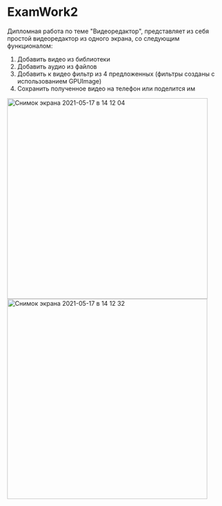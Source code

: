 # ExamWork2
Дипломная работа по теме "Видеоредактор", представляет из себя простой видеоредактор из одного экрана, со следующим функционалом:
1. Добавить видео из библиотеки
2. Добавить аудио из файлов
3. Добавить к видео фильтр из 4 предложенных (фильтры созданы с использованием GPUImage)
4. Сохранить полученное видео на телефон или поделится им

<img width="465" alt="Снимок экрана 2021-05-17 в 14 12 04" src="https://user-images.githubusercontent.com/63013272/118479963-52232600-b71a-11eb-8499-1a2148edc972.png"> <img width="464" alt="Снимок экрана 2021-05-17 в 14 12 32" src="https://user-images.githubusercontent.com/63013272/118479974-53ece980-b71a-11eb-9968-26352dd4c9de.png">


